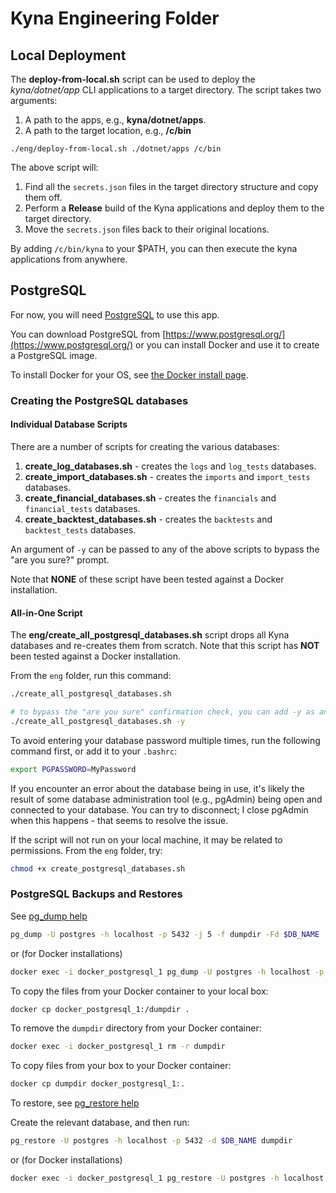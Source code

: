 # Kyna Engineering Folder

## Local Deployment

The **deploy-from-local.sh** script can be used to deploy the *kyna/dotnet/app* CLI applications to a target directory.
The script takes two arguments:

1. A path to the apps, e.g., **kyna/dotnet/apps**.
2. A path to the target location, e.g., **/c/bin**

```
./eng/deploy-from-local.sh ./dotnet/apps /c/bin
```

The above script will:

1. Find all the `secrets.json` files in the target directory structure and copy them off.
2. Perform a **Release** build of the Kyna applications and deploy them to the target directory.
3. Move the `secrets.json` files back to their original locations.

By adding `/c/bin/kyna` to your $PATH, you can then execute the kyna applications from anywhere.

## PostgreSQL

For now, you will need [PostgreSQL](https://www.postgresql.org/) to use this app. 

You can download PostgreSQL from [https://www.postgresql.org/](https://www.postgresql.org/) or you can install Docker and use it to create a PostgreSQL image. 

To install Docker for your OS, see [the Docker install page](https://docs.docker.com/engine/install/).

### Creating the PostgreSQL databases

#### Individual Database Scripts

There are a number of scripts for creating the various databases:

1. **create_log_databases.sh** - creates the `logs` and `log_tests` databases.
1. **create_import_databases.sh** - creates the `imports` and `import_tests` databases.
1. **create_financial_databases.sh** - creates the `financials` and `financial_tests` databases.
1. **create_backtest_databases.sh** - creates the `backtests` and `backtest_tests` databases.

An argument of `-y` can be passed to any of the above scripts to bypass the "are you sure?" prompt.

Note that **NONE** of these script have been tested against a Docker installation.

#### All-in-One Script

The **eng/create_all_postgresql_databases.sh** script drops all Kyna databases and re-creates them from scratch. Note that this script has **NOT** been tested against a Docker installation.

From the `eng` folder, run this command:

```bash
./create_all_postgresql_databases.sh

# to bypass the "are you sure" confirmation check, you can add -y as an argument
./create_all_postgresql_databases.sh -y
```

To avoid entering your database password multiple times, run the following command first, or add it to your `.bashrc`:

```bash
export PGPASSWORD=MyPassword
```

If you encounter an error about the database being in use, it's likely the result of some database administration tool (e.g., pgAdmin) being open and connected to your database. You can try to disconnect; I close pgAdmin when this happens - that seems to resolve the issue.

If the script will not run on your local machine, it may be related to permissions. From the `eng` folder, try:

```bash
chmod +x create_postgresql_databases.sh
```

### PostgreSQL Backups and Restores

See [pg_dump help](https://www.postgresql.org/docs/9.3/app-pgdump.html)

```bash
pg_dump -U postgres -h localhost -p 5432 -j 5 -f dumpdir -Fd $DB_NAME
```

or (for Docker installations)

```bash
docker exec -i docker_postgresql_1 pg_dump -U postgres -h localhost -p 5432 -j 5 -f dumpdir -Fd $DB_NAME
```

To copy the files from your Docker container to your local box:

```bash
docker cp docker_postgresql_1:/dumpdir .
```

To remove the `dumpdir` directory from your Docker container:

```bash
docker exec -i docker_postgresql_1 rm -r dumpdir
```

To copy files from your box to your Docker container:

```bash
docker cp dumpdir docker_postgresql_1:.
```

To restore, see [pg_restore help](https://www.postgresql.org/docs/9.2/app-pgrestore.html)

Create the relevant database, and then run:

```bash
pg_restore -U postgres -h localhost -p 5432 -d $DB_NAME dumpdir
```

or (for Docker installations)

```bash
docker exec -i docker_postgresql_1 pg_restore -U postgres -h localhost -p 5432 -d $DB_NAME dumpdir
```
